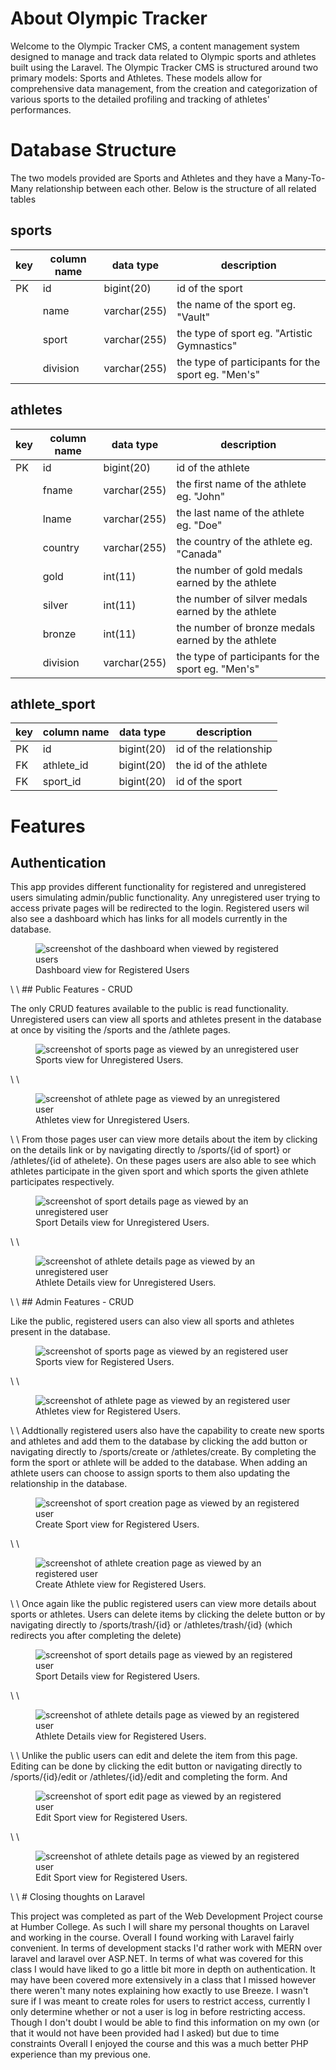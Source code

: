 # About Olympic Tracker

Welcome to the Olympic Tracker CMS, a content management system designed to manage and track data related to Olympic sports and athletes built using the Laravel. The Olympic Tracker CMS is structured around two primary models: Sports and Athletes. These models allow for comprehensive data management, from the creation and categorization of various sports to the detailed profiling and tracking of athletes' performances.

# Database Structure

The two models provided are Sports and Athletes and they have a Many-To-Many relationship between each other. Below is the structure of all related tables

## sports

| key | column name | data type   | description                                        |
| --- | ----------- | ----------- | -------------------------------------------------- |
| PK  | id          | bigint(20)  | id of the sport                                    |
|     | name        | varchar(255)| the name of the sport eg. "Vault"                  |
|     | sport       | varchar(255)| the type of sport eg. "Artistic Gymnastics"        |
|     | division    | varchar(255)| the type of participants for the sport eg. "Men's" |

## athletes                                                                            
| key | column name | data type   | description                                        |
| --- | ----------- | ----------- | -------------------------------------------------- |
| PK  | id          | bigint(20)  | id of the athlete                                  |
|     | fname       | varchar(255)| the first name of the athlete eg. "John"           |
|     | lname       | varchar(255)| the last name of the athlete eg. "Doe"             |
|     | country     | varchar(255)| the country of the athlete eg. "Canada"            |
|     | gold        | int(11)     | the number of gold medals earned by the athlete    |
|     | silver      | int(11)     | the number of silver medals earned by the athlete  |
|     | bronze      | int(11)     | the number of bronze medals earned by the athlete  |
|     | division    | varchar(255)| the type of participants for the sport eg. "Men's" |

## athlete_sport                                                                        
| key | column name | data type   | description                                        |
| --- | ----------- | ----------- | -------------------------------------------------- |
| PK  | id          | bigint(20)  | id of the relationship                             |
| FK  | athlete_id  | bigint(20)  | the id of the athlete                              |
| FK  | sport_id    | bigint(20)  | id of the sport                                    |

# Features

## Authentication

This app provides different functionality for registered and unregistered users simulating admin/public functionality. Any unregistered user trying to access private pages will be redirected to the login. Registered users wil also see a dashboard which has links for all models currently in the database.
<figure>
    <img src="public/readme/dashboard_admin.png"
         alt="screenshot of the dashboard when viewed by registered users">
    <figcaption>Dashboard view for Registered Users</figcaption>
</figure>  
\
\
## Public Features - CRUD

The only CRUD features available to the public is read functionality. Unregistered users can view all sports and athletes present in the database at once by visiting the /sports and the /athlete pages.

<figure>
    <img src="public/readme/sports_index_guest.png"
         alt="screenshot of sports page as viewed by an unregistered user">
    <figcaption>Sports view for Unregistered Users.</figcaption>
</figure>  
\
\
<figure>
    <img src="public/readme/athletes_index_guest.png"
         alt="screenshot of athlete page as viewed by an unregistered user">
    <figcaption>Athletes view for Unregistered Users.</figcaption>
</figure>  
\
\
From those pages user can view more details about the item by clicking on the details link or by navigating directly to /sports/{id of sport} or /athletes/{id of athelete}. On these pages users are also able to see which athletes participate in the given sport and which sports the given athlete participates respectively.

<figure>
    <img src="public/readme/sports_show_guest.png"
         alt="screenshot of sport details page as viewed by an unregistered user">
    <figcaption>Sport Details view for Unregistered Users.</figcaption>
</figure>  
\
\
<figure>
    <img src="public/readme/athletes_show_guest.png"
         alt="screenshot of athlete details page as viewed by an unregistered user">
    <figcaption>Athlete Details view for Unregistered Users.</figcaption>
</figure>  
\
\
## Admin Features - CRUD

Like the public, registered users can also view all sports and athletes present in the database.

<figure>
    <img src="public/readme/sports_index_admin.png"
         alt="screenshot of sports page as viewed by an registered user">
    <figcaption>Sports view for Registered Users.</figcaption>
</figure>  
\
\
<figure>
    <img src="public/readme/athletes_index_admin.png"
         alt="screenshot of athlete page as viewed by an registered user">
    <figcaption>Athletes view for Registered Users.</figcaption>
</figure>  
\
\
Addtionally registered users also have the capability to create new sports and athletes and add them to the database by clicking the add button or navigating directly to /sports/create or /athletes/create. By completing the form the sport or athlete will be added to the database. When adding an athlete users can choose to assign sports to them also updating the relationship in the database.

<figure>
    <img src="public/readme/sports_create_admin.png"
         alt="screenshot of sport creation page as viewed by an registered user">
    <figcaption>Create Sport view for Registered Users.</figcaption>
</figure>  
\
\
<figure>
    <img src="public/readme/athletes_create_admin.png"
         alt="screenshot of athlete creation page as viewed by an registered user">
    <figcaption>Create Athlete view for Registered Users.</figcaption>
</figure>  
\
\
Once again like the public registered users can view more details about sports or athletes. Users can delete items by clicking the delete button or by navigating directly to /sports/trash/{id} or /athletes/trash/{id} (which redirects you after completing the delete)

<figure>
    <img src="public/readme/sports_show_admin.png"
         alt="screenshot of sport details page as viewed by an registered user">
    <figcaption>Sport Details view for Registered Users.</figcaption>
</figure>  
\
\
<figure>
    <img src="public/readme/athletes_show_admin.png"
         alt="screenshot of athlete details page as viewed by an registered user">
    <figcaption>Athlete Details view for Registered Users.</figcaption>
</figure>  
\
\
Unlike the public users can edit and delete the item from this page. Editing can be done by clicking the edit button or navigating directly to /sports/{id}/edit or /athletes/{id}/edit and completing the form. And 

<figure>
    <img src="public/readme/sports_show_admin.png"
         alt="screenshot of sport edit page as viewed by an registered user">
    <figcaption>Edit Sport view for Registered Users.</figcaption>
</figure>  
\
\
<figure>
    <img src="public/readme/athletes_show_admin.png"
         alt="screenshot of athlete details page as viewed by an registered user">
    <figcaption>Edit Sport view for Registered Users.</figcaption>
</figure>  
\
\
# Closing thoughts on Laravel

This project was completed as part of the Web Development Project course at Humber College. As such I will share my personal thoughts on Laravel and working in the course. Overall I found working with Laravel fairly convenient. In terms of development stacks I'd rather work with MERN over laravel and laravel over ASP.NET. In terms of what was covered for this class I would have liked to go a little bit more in depth on authentication. It may have been covered more extensively in a class that I missed however there weren't many notes explaining how exactly to use Breeze. I wasn't sure if I was meant to create roles for users to restrict access, currently I only determine whether or not a user is log in before restricting access. Though I don't doubt I would be able to find this information on my own (or that it would not have been provided had I asked) but due to time constraints Overall I enjoyed the course and this was a much better PHP experience than my previous one.
